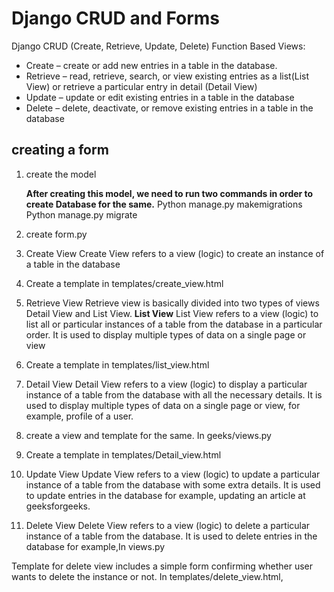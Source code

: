 # Django CRUD and Forms

Django CRUD (Create, Retrieve, Update, Delete) Function Based Views:

+ Create – create or add new entries in a table in the database.
+ Retrieve – read, retrieve, search, or view existing entries as a list(List View) or retrieve a particular entry in    detail (Detail View)
+ Update – update or edit existing entries in a table in the database
+ Delete – delete, deactivate, or remove existing entries in a table in the database

## creating a form

1. create the model

    **After creating this model, we need to run two commands in order to create Database for the same.**
        Python manage.py makemigrations
        Python manage.py migrate

2. create form.py

3. Create View
Create View refers to a view (logic) to create an instance of a table in the database

4. Create a template in templates/create_view.html

5. Retrieve View
Retrieve view is basically divided into two types of views Detail View and List View.
**List View**
    List View refers to a view (logic) to list all or particular instances of a table from the database in a particular order. It is used to display multiple types of data on a single page or view

6. Create a template in templates/list_view.html

7. Detail View
    Detail View refers to a view (logic) to display a particular instance of a table from the database with all the necessary details. It is used to display multiple types of data on a single page or view, for example, profile of a user.
8. create a view and template for the same. In geeks/views.py

9. Create a template in templates/Detail_view.html
10. Update View
    Update View refers to a view (logic) to update a particular instance of a table from the database with some extra details. It is used to update entries in the database for example, updating an article at geeksforgeeks.
11. Delete View
Delete View refers to a view (logic) to delete a particular instance of a table from the database. It is used to delete entries in the database for example,In views.py

Template for delete view includes a simple form confirming whether user wants to delete the instance or not. In templates/delete_view.html,
